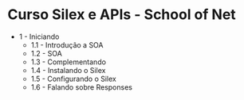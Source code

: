 # Curso Silex e APIs - School of Net

* 1 - Iniciando
    * 1.1 - Introdução a SOA
    * 1.2 - SOA
    * 1.3 - Complementando
    * 1.4 - Instalando o Silex
    * 1.5 - Configurando o Silex
    * 1.6 - Falando sobre Responses